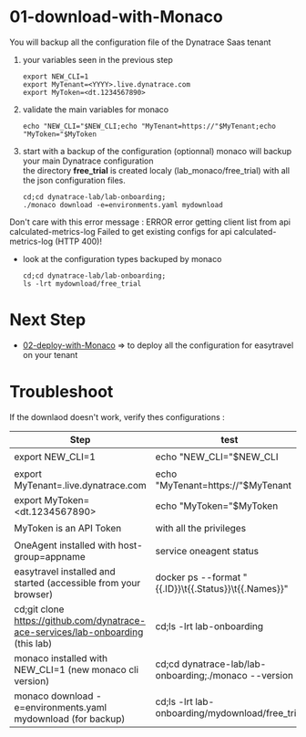 # 01-download-with-Monaco  
You will backup all the configuration file of the Dynatrace Saas tenant
   
1) your variables seen in the previous step  

	   export NEW_CLI=1
	   export MyTenant=<YYYY>.live.dynatrace.com
	   export MyToken=<dt.1234567890>
    
    
2) validate the main variables for monaco   

       echo "NEW_CLI="$NEW_CLI;echo "MyTenant=https://"$MyTenant;echo "MyToken="$MyToken

3) start with a backup of the configuration   (optionnal) 
 monaco will backup your main Dynatrace configuration  
 the directory **free_trial** is created localy (lab_monaco/free_trial) with all the json configuration files.
 
       cd;cd dynatrace-lab/lab-onboarding;
       ./monaco download -e=environments.yaml mydownload
       
Don't care with this error message : 
ERROR error getting client list from api calculated-metrics-log Failed to get existing configs for api calculated-metrics-log (HTTP 400)!
 
 - look at the configuration types backuped by monaco 

       cd;cd dynatrace-lab/lab-onboarding;
       ls -lrt mydownload/free_trial 

# Next Step

- [02-deploy-with-Monaco](/lab-onboarding/02-deploy-with-Monaco) => to deploy all the configuration for easytravel on your tenant  

       
# Troubleshoot  
If the downlaod doesn't work, verify thes configurations :   

| Step  | test |Status |
| --------------- | --------------- | --------------- | 
| export NEW_CLI=1 | echo "NEW_CLI="$NEW_CLI  | ✔️ |
| export MyTenant=<YYYY>.live.dynatrace.com | echo "MyTenant=https://"$MyTenant  | ✔️ |
| export MyToken=<dt.1234567890>| echo "MyToken="$MyToken | ✔️ |
| MyToken is an API Token| with all the privileges | ✔️ |
| OneAgent installed with host-group=appname | service oneagent status | ✔️ |
| easytravel installed and started (accessible from your browser) | docker ps --format "{{.ID}}\t{{.Status}}\t{{.Names}}" | ✔️ |
| cd;git clone https://github.com/dynatrace-ace-services/lab-onboarding (this lab) | cd;ls -lrt lab-onboarding | ✔️ |
| monaco installed with NEW_CLI=1 (new monaco cli version) | cd;cd dynatrace-lab/lab-onboarding;./monaco --version  | ✔️ |
| monaco download -e=environments.yaml mydownload (for backup) | cd;ls -lrt lab-onboarding/mydownload/free_trial | ✔️ |


